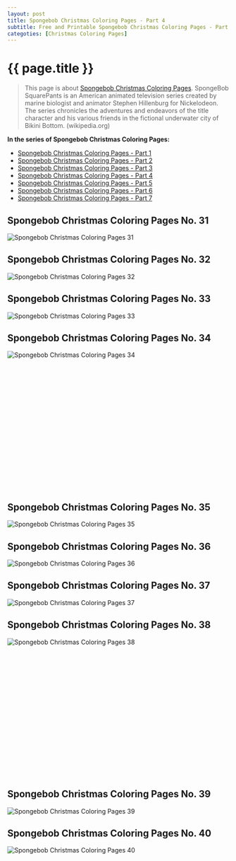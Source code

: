 ```yaml
---
layout: post
title: Spongebob Christmas Coloring Pages - Part 4
subtitle: Free and Printable Spongebob Christmas Coloring Pages - Part 4
categoties: [Christmas Coloring Pages]
---
```

{{ page.title }}
================
> This page is about [Spongebob Christmas Coloring Pages](https://hoanghabelle.github.io/). SpongeBob SquarePants is an American animated television series created by marine biologist and animator Stephen Hillenburg for Nickelodeon. The series chronicles the adventures and endeavors of the title character and his various friends in the fictional underwater city of Bikini Bottom. (wikipedia.org)

**In the series of Spongebob Christmas Coloring Pages:**

* [Spongebob Christmas Coloring Pages - Part 1](https://hoanghabelle.github.io/2017/11/12/Spongebob-Christmas-Coloring-Pages-part-1.html)
* [Spongebob Christmas Coloring Pages - Part 2](https://hoanghabelle.github.io/2017/11/12/Spongebob-Christmas-Coloring-Pages-part-2.html)
* [Spongebob Christmas Coloring Pages - Part 3](https://hoanghabelle.github.io/2017/11/12/Spongebob-Christmas-Coloring-Pages-part-3.html)
* [Spongebob Christmas Coloring Pages - Part 4](https://hoanghabelle.github.io/2017/11/12/Spongebob-Christmas-Coloring-Pages-part-4.html)
* [Spongebob Christmas Coloring Pages - Part 5](https://hoanghabelle.github.io/2017/11/12/Spongebob-Christmas-Coloring-Pages-part-5.html)
* [Spongebob Christmas Coloring Pages - Part 6](https://hoanghabelle.github.io/2017/11/12/Spongebob-Christmas-Coloring-Pages-part-6.html)
* [Spongebob Christmas Coloring Pages - Part 7](https://hoanghabelle.github.io/2017/11/12/Spongebob-Christmas-Coloring-Pages-part-7.html)
## Spongebob Christmas Coloring Pages No. 31
![Spongebob Christmas Coloring Pages 31](https://hoanghabelle.github.io/img1/Spongebob-Christmas-Coloring-Pages%20(31).jpg "Spongebob Christmas Coloring Pages 31")

## Spongebob Christmas Coloring Pages No. 32
![Spongebob Christmas Coloring Pages 32](https://hoanghabelle.github.io/img1/Spongebob-Christmas-Coloring-Pages%20(32).jpg "Spongebob Christmas Coloring Pages 32")

## Spongebob Christmas Coloring Pages No. 33
![Spongebob Christmas Coloring Pages 33](https://hoanghabelle.github.io/img1/Spongebob-Christmas-Coloring-Pages%20(33).jpg "Spongebob Christmas Coloring Pages 33")

## Spongebob Christmas Coloring Pages No. 34
![Spongebob Christmas Coloring Pages 34](https://hoanghabelle.github.io/img1/Spongebob-Christmas-Coloring-Pages%20(34).jpg "Spongebob Christmas Coloring Pages 34")

<script async src="//pagead2.googlesyndication.com/pagead/js/adsbygoogle.js"></script><!-- Texxtonly --><ins class="adsbygoogle" style="display:inline-block;width:336px;height:280px" data-ad-client="ca-pub-6753140515841889" data-ad-slot="3207852233"></ins><script>(adsbygoogle = window.adsbygoogle || []).push({}); </script>

## Spongebob Christmas Coloring Pages No. 35
![Spongebob Christmas Coloring Pages 35](https://hoanghabelle.github.io/img1/Spongebob-Christmas-Coloring-Pages%20(35).jpg "Spongebob Christmas Coloring Pages 35")

## Spongebob Christmas Coloring Pages No. 36
![Spongebob Christmas Coloring Pages 36](https://hoanghabelle.github.io/img1/Spongebob-Christmas-Coloring-Pages%20(36).jpg "Spongebob Christmas Coloring Pages 36")

## Spongebob Christmas Coloring Pages No. 37
![Spongebob Christmas Coloring Pages 37](https://hoanghabelle.github.io/img1/Spongebob-Christmas-Coloring-Pages%20(37).jpg "Spongebob Christmas Coloring Pages 37")

## Spongebob Christmas Coloring Pages No. 38
![Spongebob Christmas Coloring Pages 38](https://hoanghabelle.github.io/img1/Spongebob-Christmas-Coloring-Pages%20(38).jpg "Spongebob Christmas Coloring Pages 38")

<script async src="//pagead2.googlesyndication.com/pagead/js/adsbygoogle.js"></script><!-- Texxtonly --><ins class="adsbygoogle" style="display:inline-block;width:336px;height:280px" data-ad-client="ca-pub-6753140515841889" data-ad-slot="3207852233"></ins><script>(adsbygoogle = window.adsbygoogle || []).push({}); </script>

## Spongebob Christmas Coloring Pages No. 39
![Spongebob Christmas Coloring Pages 39](https://hoanghabelle.github.io/img1/Spongebob-Christmas-Coloring-Pages%20(39).jpg "Spongebob Christmas Coloring Pages 39")

## Spongebob Christmas Coloring Pages No. 40
![Spongebob Christmas Coloring Pages 40](https://hoanghabelle.github.io/img1/Spongebob-Christmas-Coloring-Pages%20(40).jpg "Spongebob Christmas Coloring Pages 40")

